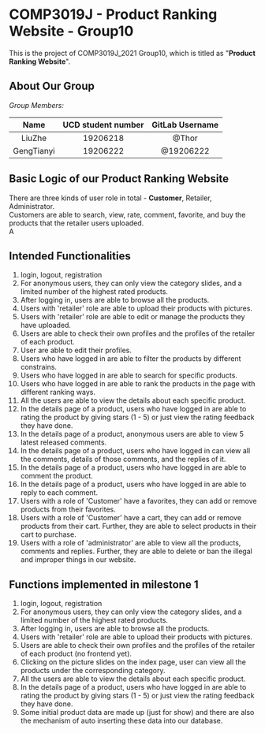 # COMP3019J - Product Ranking Website - Group10

This is the project of COMP3019J_2021 Group10, 
which is titled as "**Product Ranking Website**".

## About Our Group
*Group Members:*

Name|UCD student number|GitLab Username
:---:|:---:|:---:
LiuZhe|19206218|@Thor
GengTianyi|19206222|@19206222


## Basic Logic of our Product Ranking Website
There are three kinds of user role in total - **Customer**, Retailer, Administrator.   
Customers are able to search, view, rate, comment, favorite, and buy the products that
the retailer users uploaded.  
A 


## Intended Functionalities
1. login, logout, registration
1. For anonymous users, they can only view the category slides, and a limited number of the highest rated products.
2. After logging in, users are able to browse all the products.
2. Users with 'retailer' role are able to upload their products with pictures.
1. Users with 'retailer' role are able to edit or manage the products they have uploaded.   
3. Users are able to check their own profiles and the profiles of the retailer of each product.  
3. User are able to edit their profiles.
3. Users who have logged in are able to filter the products by different constrains.
3. Users who have logged in are able to search for specific products.
3. Users who have logged in are able to rank the products in the page with different ranking ways.
1. All the users are able to view the details about each specific product.
1. In the details page of a product, users who have logged in are able to rating the product by giving stars (1 - 5) or 
just view the rating feedback they have done.
1. In the details page of a product, anonymous users are able to view 5 latest released comments.
1. In the details page of a product, users who have logged in can view all the comments, details of those comments,
and the replies of it.
1. In the details page of a product, users who have logged in are able to comment the product.
1. In the details page of a product, users who have logged in are able to reply to each comment.
1. Users with a role of 'Customer' have a favorites, they can add or remove products from their favorites.
1. Users with a role of 'Customer' have a cart, they can add or remove products from their cart. 
   Further, they are able to select products in their cart to purchase.
1. Users with a role of 'administrator' are able to view all the products, comments and replies. Further, they are
able to delete or ban the illegal and improper things in our website.


## Functions implemented in milestone 1
1. login, logout, registration
1. For anonymous users, they can only view the category slides, and a limited number of the highest rated products.
2. After logging in, users are able to browse all the products.
2. Users with 'retailer' role are able to upload their products with pictures.
3. Users are able to check their own profiles and the profiles of the retailer of each product (no frontend yet).  
1. Clicking on the picture slides on the index page, user can view all the products under the corresponding category. 
1. All the users are able to view the details about each specific product.
1. In the details page of a product, users who have logged in are able to rating the product by giving stars (1 - 5) or 
just view the rating feedback they have done.
1. Some initial product data are made up (just for show) and 
   there are also the mechanism of auto inserting these data into our database.

